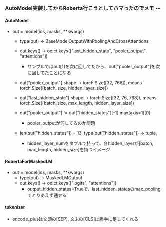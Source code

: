### AutoModel実装してからRoberta行こうとしてハマったのでメモ --

#### AutoModel
* out = model(ids, masks, **kwargs)
    * type(out) -> BaseModelOutputWithPoolingAndCrossAttentions
    * out.keys() -> odict keys(["last_hidden_state", "pooler_output", "attentions"])
        * サンプルではout[1]を次に回してたから、out["pooler_output"]を次に回してたことになる
    * out["pooler_output"].shape -> torch.Size([32, 768]), means torch.Size([batch_size, hidden_layer_size])
    * out["last_hidden_state"].shape -> torch.Size([32, 76, 768]), means torch.Size([batch_size, max_length, hidden_layer_size])

    * out["pooler_output"] != out["hidden_states"][-1].max(axis=1)[0]
        * pooler_outputが何してるのか問題

    * len(out["hidden_states"]) = 13, type(out["hidden_states"]) -> tuple,
        * hidden_layer_numをタプルで持って、各hidden_layerが[batch, max_length, hidden_size]を持つイメージ

#### RobertaForMaskedLM
* out = model(ids, masks, **kwargs)
    * type(out) -> MaskedLMOutput
    * out.keys() -> odict keys(["logits", "attentions"])
        * output_hidden_states=Trueで、last_hidden_statesのmax_poolingでとりあえず通せる

#### tokenizer
* encode_plusは文頭の[SEP], 文末の[CLS]は勝手に足してくれる